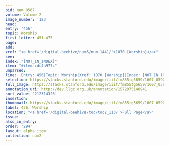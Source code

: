 ```yaml
---
pid: num_0567
volume: Volume 2
image_number: '123'
head:
entry: '456'
topic: Worship
first_letter: 451-475
page:
add:
xref: "<a href='/digital-beehive/num5/num_1441/'>1070 [Worship]</a>"
see:
index: "[NOT_IN_INDEX]"
item: "#item-cdc4a977c"
unparsed:
line: 'Entry: 456|Topic: Worship|Xref: 1070 [Worship]|Index: [NOT_IN_INDEX]|#item-cdc4a977c'
selection: https://stacks.stanford.edu/image/iiif/fm855tg5659/1607_0590/333,4326,2989,684/full/0/default.jpg
full_image: https://stacks.stanford.edu/image/iiif/fm855tg5659/1607_0590/full/full/0/default.jpg
annotation_uri: http://dev.llgc.org.uk/annotation/1572975148941
sort_value: '212314326'
insertion:
thumbnail: https://stacks.stanford.edu/image/iiif/fm855tg5659/1607_0590/333,4326,600,180/250,/0/default.jpg
label: 456. Worship
location: "<a href='/digital-beehive/toc/toc2_113/'>Full Page</a>"
issue:
also_in_entry:
order: '294'
layout: alpha_item
collection: num2
---
```

